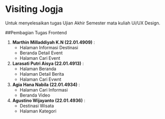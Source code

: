 
  # Visiting Jogja
  Untuk menyelesaikan tugas Ujian Akhir Semester mata kuliah Ui/UX Design.

  ##Pembagian Tugas Frontend
  1. **Marthin Milladdiyah K.N (22.01.4909)** :
     - Halaman Informasi Destinasi
     - Beranda Detail Event
     - Halaman Cari Event
  2. **Larasati Putri Aisya (22.01.4913)** :
     - Halaman Beranda
     - Halaman Detail Berita
     - Halaman Cari Evwnt
  3. **Agia Hana Nabila (22.01.4934)** :
     - Halaman Cari Informasi
     - Beranda Video
  4. **Agustino Wijayanto (22.01.4936)** :
     - Destinasi Wisata
     - Halaman Kategori
  
